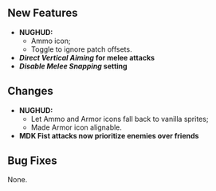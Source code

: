 ## New Features

- **NUGHUD:**
  - Ammo icon;
  - Toggle to ignore patch offsets.
- **_Direct Vertical Aiming_ for melee attacks**
- **_Disable Melee Snapping_ setting**

## Changes

- **NUGHUD:**
  - Let Ammo and Armor icons fall back to vanilla sprites;
  - Made Armor icon alignable.
- **MDK Fist attacks now prioritize enemies over friends**

## Bug Fixes

None.
